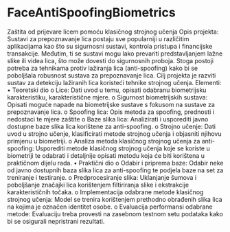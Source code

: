 # FaceAntiSpoofingBiometrics
Zaštita od prijevare licem pomoću klasičnog strojnog učenja
Opis projekta: Sustavi za prepoznavanje lica postaju sve popularniji u različitim aplikacijama kao što su sigurnosni sustavi, kontrola pristupa i financijske transakcije. Međutim, ti se sustavi mogu lako prevariti predstavljanjem lažne slike ili videa lica, što može dovesti do sigurnosnih proboja. Stoga postoji potreba za tehnikama protiv lažiranja lica (anti-spoofing) kako bi se poboljšala robusnost sustava za prepoznavanje lica. Cilj projekta je razviti sustav za detekciju lažiranih lica koristeći tehnike strojnog učenja.
Elementi:
•	Teoretski dio
o	Lice: Dati uvod u temu, opisati odabranu biometrijsku karakteristiku, karakteristične mjere.
o	Sigurnost biometrijskih sustava: Opisati moguće napade na biometrijske sustave s fokusom na sustave za prepoznavanje lica.
o	Spoofing lica: Opis metoda za spoofing, prednosti i nedostaci te mjere zaštite
o	Baze slika lica: Analizirati i usporediti javno dostupne baze slika lica korištene za anti-spoofing.
o	Strojno učenje: Dati uvod u strojno učenje, klasificirati metode strojnog učenja i objasniti njihovu primjenu u biometriji.
o	Analiza metoda klasičnog strojnog učenja za anti-spoofing: Usporediti metode klasičnog strojnog učenja koje se koriste u biometriji te odabrati i detaljnije opisati metodu koja će biti korištena u praktičnom dijelu rada.
•	Praktični dio
o	Odabir i priprema baze: Odabir neke od javno dostupnih baza slika lica za anti-spoofing te podjela baze na set za treniranje i testiranje.
o	Predprocesiranje slika: Uklanjanje šumova i poboljšanje značajki lica korištenjem filtiriranja slike i ekstrakcije karakterističnih točaka.
o	Implementacija odabrane metode klasičnog strojnog učenja: Model se trenira korištenjem prethodno obrađenih slika lica na kojima je označen identitet osobe.
o	Evaluacija performansi odabrane metode: Evaluaciju treba provesti na zasebnom testnom setu podataka kako bi se osigurali nepristrani rezultati.
